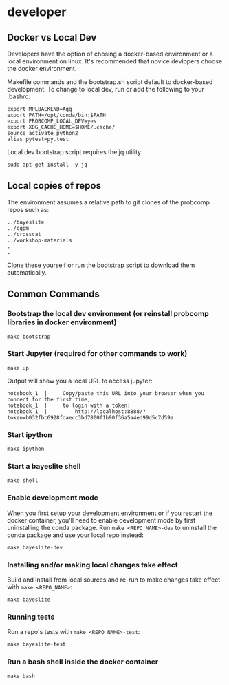 # developer

## Docker vs Local Dev

Developers have the option of chosing a docker-based environment or a local environment on linux. It's recommended that novice devlopers choose the docker environment.

Makefile commands and the bootstrap.sh script default to docker-based development. To change to local dev, run or add the following to your .bashrc:

```
export MPLBACKEND=Agg
export PATH=/opt/conda/bin:$PATH
export PROBCOMP_LOCAL_DEV=yes
export XDG_CACHE_HOME=$HOME/.cache/
source activate python2
alias pytest=py.test
```

Local dev bootstrap script requires the jq utility:

```
sudo apt-get install -y jq
```

## Local copies of repos

The environment assumes a relative path to git clones of the probcomp repos such as:

```
../bayeslite
../cgpm
../crosscat
../workshop-materials
.
.
```

Clone these yourself or run the bootstrap script to download them automatically.

## Common Commands

### Bootstrap the local dev environment (or reinstall probcomp libraries in docker environment)

```
make bootstrap
```

### Start Jupyter (required for other commands to work)

```
make up
```

Output will show you a local URL to access jupyter:

```
notebook_1  |     Copy/paste this URL into your browser when you connect for the first time,
notebook_1  |     to login with a token:
notebook_1  |         http://localhost:8888/?token=b032fbc6928fdaecc3bd7800f1b90f36a5a4ed99d5c7d59a
```

### Start ipython

```
make ipython
```

### Start a bayeslite shell

```
make shell
```

### Enable development mode

When you first setup your development environment or if you restart the docker container, you'll need to enable development mode by first uninstalling the conda package. Run `make <REPO_NAME>-dev` to uninstall the conda package and use your local repo instead:

```
make bayeslite-dev
```

### Installing and/or making local changes take effect

Build and install from local sources and re-run to make changes take effect with `make <REPO_NAME>`:

```
make bayeslite
```

### Running tests

Run a repo's tests with `make <REPO_NAME>-test`:

```
make bayeslite-test
```

### Run a bash shell inside the docker container

```
make bash
```

